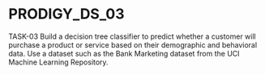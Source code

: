 # PRODIGY_DS_03

TASK-03 
Build a decision tree classifier to predict whether a customer will purchase a product or service based on their demographic and behavioral data. Use a dataset such as the Bank Marketing dataset from the UCI Machine Learning Repository.
